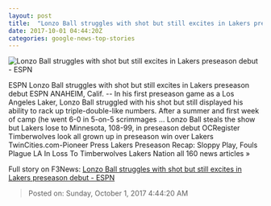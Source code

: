 ```yaml
---
layout: post
title:  "Lonzo Ball struggles with shot but still excites in Lakers preseason debut - ESPN"
date: 2017-10-01 04:44:20Z
categories: google-news-top-stories
---
```


![Lonzo Ball struggles with shot but still excites in Lakers preseason debut - ESPN](http://a1.espncdn.com/combiner/i?img=%2Fphoto%2F2017%2F0930%2Fr267223_1296x729_16%2D9.jpg)

ESPN Lonzo Ball struggles with shot but still excites in Lakers preseason debut ESPN ANAHEIM, Calif. -- In his first preseason game as a Los Angeles Laker, Lonzo Ball struggled with his shot but still displayed his ability to rack up triple-double-like numbers. After a summer and first week of camp (he went 6-0 in 5-on-5 scrimmages ... Lonzo Ball steals the show but Lakers lose to Minnesota, 108-99, in preseason debut OCRegister Timberwolves look all grown up in preseason win over Lakers TwinCities.com-Pioneer Press Lakers Preseason Recap: Sloppy Play, Fouls Plague LA In Loss To Timberwolves Lakers Nation all 160 news articles »


Full story on F3News: [Lonzo Ball struggles with shot but still excites in Lakers preseason debut - ESPN](http://www.f3nws.com/n/2dgqkB)

> Posted on: Sunday, October 1, 2017 4:44:20 AM
